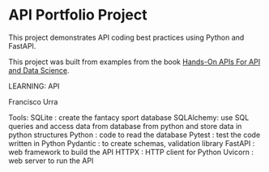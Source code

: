 # API Portfolio Project
This project demonstrates API coding best practices using Python and FastAPI.

This project was built from examples from the book 
 [Hands-On APIs For API and Data Science](https://handsonapibook.com/).


LEARNING:
API

Francisco Urra

Tools:
SQLite : create the fantacy sport database
SQLAlchemy: use SQL queries and access data from database from python and store data in python structures
Python : code to read the database
Pytest : test the code written in Python
Pydantic : to create schemas, validation library
FastAPI : web framework to build the API
HTTPX : HTTP client for Python
Uvicorn : web server to run the API